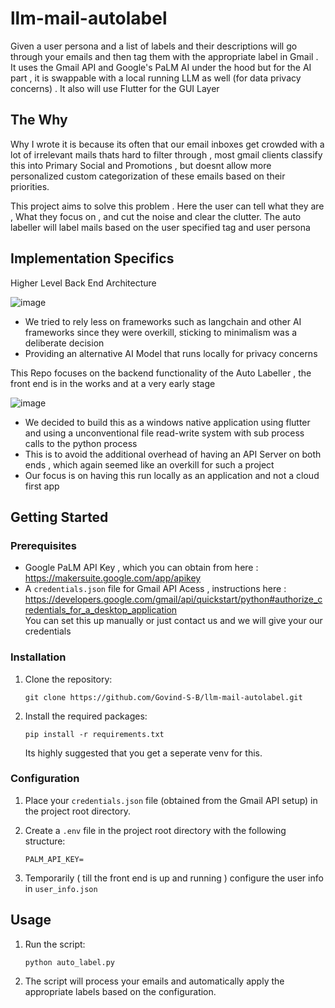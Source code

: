 # llm-mail-autolabel
Given a user persona and a list of labels and their descriptions will go through your emails and then tag them with the appropriate label in Gmail . It uses the Gmail API and Google's PaLM AI under the hood but for the AI part , it is swappable with a local running LLM as well (for data privacy concerns) . It also will use Flutter for the GUI Layer

## The Why
Why I wrote it is because its often that our email inboxes get crowded with a lot of irrelevant mails thats hard to filter through , most gmail clients classify this into Primary Social and Promotions , but doesnt allow more personalized custom categorization of these emails based on their priorities.

This project aims to solve this problem . Here the user can tell what they are , What they focus on , and cut the noise and clear the clutter. The auto labeller will label mails based on the user specified tag and user persona  

## Implementation Specifics
Higher Level Back End Architecture  
  
![image](https://github.com/Govind-S-B/llm-mail-autolabel/assets/62943847/b2fb87a3-18a1-4b49-bd45-fe18637ebdc3)

- We tried to rely less on frameworks such as langchain and other AI frameworks since they were overkill, sticking to minimalism was a deliberate decision  
- Providing an alternative AI Model that runs locally for privacy concerns

This Repo focuses on the backend functionality of the Auto Labeller , the front end is in the works and at a very early stage  
  
![image](https://github.com/Govind-S-B/llm-mail-autolabel/assets/62943847/e583d3c1-5893-431a-8c5b-28f95016fb96)
- We decided to build this as a windows native application using flutter and using a unconventional file read-write system with sub process calls to the python process
- This is to avoid the additional overhead of having an API Server on both ends , which again seemed like an overkill for such a project
- Our focus is on having this run locally as an application and not a cloud first app

## Getting Started
### Prerequisites
- Google PaLM API Key , which you can obtain from here : https://makersuite.google.com/app/apikey  
- A `credentials.json` file for Gmail API Acess , instructions here : https://developers.google.com/gmail/api/quickstart/python#authorize_credentials_for_a_desktop_application  
You can set this up manually or just contact us and we will give your our credentials

### Installation

1. Clone the repository:
   ```
   git clone https://github.com/Govind-S-B/llm-mail-autolabel.git
   ```
2. Install the required packages:
   ```
   pip install -r requirements.txt
   ```
   Its highly suggested that you get a seperate venv for this.  

### Configuration

1. Place your `credentials.json` file (obtained from the Gmail API setup) in the project root directory.
2. Create a `.env` file in the project root directory with the following structure:

   ```env
   PALM_API_KEY=
   ```
3. Temporarily ( till the front end is up and running ) configure the user info in `user_info.json`

## Usage

1. Run the script:
   ```
   python auto_label.py
   ```
2. The script will process your emails and automatically apply the appropriate labels based on the configuration.
